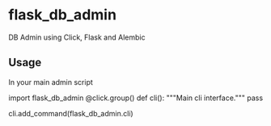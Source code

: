 # flask_db_admin
DB Admin using Click, Flask and Alembic

## Usage

In your main admin script

  import flask_db_admin
  @click.group()
  def cli():
    """Main cli interface."""
    pass
  
  cli.add_command(flask_db_admin.cli)
